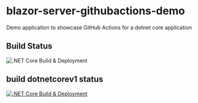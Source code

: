 # blazor-server-githubactions-demo
Demo application to showcase GitHub Actions for a dotnet core application

## Build Status
![.NET Core Build & Deployment](https://github.com/svswaminathan/blazor-server-githubactions-demo/workflows/.NET%20Core%20Build%20&%20Deployment/badge.svg?branch=master)


## build dotnetcorev1 status 
[![.NET Core Build & Deployment](https://github.com/zcodehub/blazor-server-githubactions-demo/actions/workflows/dotnetcorev1.yml/badge.svg)](https://github.com/zcodehub/blazor-server-githubactions-demo/actions/workflows/dotnetcorev1.yml)
